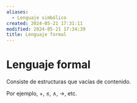 ```yaml
---
aliases:
  - Lenguaje simbólico
created: 2024-05-21 17:31:11
modified: 2024-05-21 17:34:39
title: Lenguaje formal
---
```


# Lenguaje formal

Consiste de estructuras que vacías de contenido.

Por ejemplo, $+$, $\le$, $\land$, $\rightarrow$, etc.
